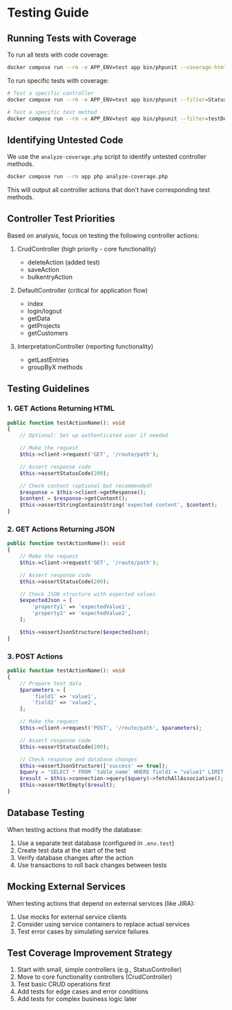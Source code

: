 # Testing Guide

## Running Tests with Coverage

To run all tests with code coverage:

```bash
docker compose run --rm -e APP_ENV=test app bin/phpunit --coverage-html ./coverage-report
```

To run specific tests with coverage:

```bash
# Test a specific controller
docker compose run --rm -e APP_ENV=test app bin/phpunit --filter=StatusController --coverage-text

# Test a specific test method
docker compose run --rm -e APP_ENV=test app bin/phpunit --filter=testDeleteAction tests/Controller/CrudControllerTest.php
```

## Identifying Untested Code

We use the `analyze-coverage.php` script to identify untested controller methods.

```bash
docker compose run --rm app php analyze-coverage.php
```

This will output all controller actions that don't have corresponding test methods.

## Controller Test Priorities

Based on analysis, focus on testing the following controller actions:

1. CrudController (high priority - core functionality)
   - deleteAction (added test)
   - saveAction
   - bulkentryAction

2. DefaultController (critical for application flow)
   - index
   - login/logout
   - getData
   - getProjects
   - getCustomers

3. InterpretationController (reporting functionality)
   - getLastEntries
   - groupByX methods

## Testing Guidelines

### 1. GET Actions Returning HTML

```php
public function testActionName(): void
{
    // Optional: Set up authenticated user if needed

    // Make the request
    $this->client->request('GET', '/route/path');

    // Assert response code
    $this->assertStatusCode(200);

    // Check content (optional but recommended)
    $response = $this->client->getResponse();
    $content = $response->getContent();
    $this->assertStringContainsString('expected content', $content);
}
```

### 2. GET Actions Returning JSON

```php
public function testActionName(): void
{
    // Make the request
    $this->client->request('GET', '/route/path');

    // Assert response code
    $this->assertStatusCode(200);

    // Check JSON structure with expected values
    $expectedJson = [
        'property1' => 'expectedValue1',
        'property2' => 'expectedValue2',
    ];

    $this->assertJsonStructure($expectedJson);
}
```

### 3. POST Actions

```php
public function testActionName(): void
{
    // Prepare test data
    $parameters = [
        'field1' => 'value1',
        'field2' => 'value2',
    ];

    // Make the request
    $this->client->request('POST', '/route/path', $parameters);

    // Assert response code
    $this->assertStatusCode(200);

    // Check response and database changes
    $this->assertJsonStructure(['success' => true]);
    $query = 'SELECT * FROM `table_name` WHERE field1 = "value1" LIMIT 1';
    $result = $this->connection->query($query)->fetchAllAssociative();
    $this->assertNotEmpty($result);
}
```

## Database Testing

When testing actions that modify the database:

1. Use a separate test database (configured in `.env.test`)
2. Create test data at the start of the test
3. Verify database changes after the action
4. Use transactions to roll back changes between tests

## Mocking External Services

When testing actions that depend on external services (like JIRA):

1. Use mocks for external service clients
2. Consider using service containers to replace actual services
3. Test error cases by simulating service failures

## Test Coverage Improvement Strategy

1. Start with small, simple controllers (e.g., StatusController)
2. Move to core functionality controllers (CrudController)
3. Test basic CRUD operations first
4. Add tests for edge cases and error conditions
5. Add tests for complex business logic later
